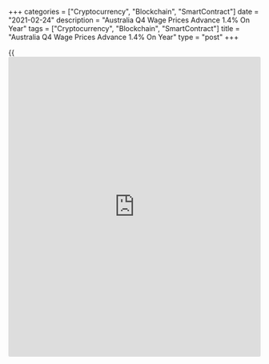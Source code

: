 +++
categories = ["Cryptocurrency", "Blockchain", "SmartContract"]
date = "2021-02-24"
description = "Australia Q4 Wage Prices Advance 1.4% On Year"
tags = ["Cryptocurrency", "Blockchain", "SmartContract"]
title = "Australia Q4 Wage Prices Advance 1.4% On Year"
type = "post"
+++

{{<iframe id="large-banner" src="https://www.bounty.group/#slide=4.0" width="100%" height="600" scrolling="no" style="border: 0px solid rgb(216, 221, 230); border-radius: 3px;">}}

Wage prices in Australia climbed 1.4 percent on year in the fourth
quarter of 2020, the Australian Bureau of Statistics said on Wednesday
-beating forecasts for an increase of 1.1 percent after the 1.4 percent
gain in the previous three months.

Individually, private sector wages rose 1.4 percent and public sector
wages gained 1.6 percent.

On a seasonally adjusted quarterly basis, wages rose 0.6 percent - again
beating forecasts for 0.3 percent and up from 0.1 percent in Q3.

Individually, wages for the private sector rose 0.7 percent and wages
for the public sector rose 0.3 percent.

Professional, scientific and technical services recorded the highest
quarterly rise of 1.2 percent, following a fall in June quarter 2020 and
moderate growth in September quarter 2020. The main driver of this
industry's wages growth was the unwinding of short-term wage reductions
to previous wage levels, the bureau said.

Accommodation and food services, Financial and insurance services and
[health][1] care and social assistance each recorded the lowest
quarterly rise of 0.1 percent.

Education and training saw the highest annual rise of 2.4 percent, while
accommodation and food services had the lowest annual rise of 0.3
percent.

Victoria and the Northern Territory had the highest quarterly rise of
0.7 percent. Victoria's wages growth was driven by the unwinding of wage
reductions across a number of industries recorded in the June and
September quarters 2020. Northern Territory growth was mainly driven by
the public sector.

South Australia and Australian Capital Territory saw the lowest
quarterly wage index rise of 0.2 percent. Lower public sector wage
growth compared to December quarter 2019 was recorded for both states.

Queensland and the Northern Territory had the highest annual wage
increase of 1.6 percent.

All states and territories recorded lower annual wage growth when
compared to December quarter 2019.

Victoria recorded the lowest annual rise of 1.3 percent for the second
consecutive quarter, with social distancing measures and [business][2]
restrictions limiting annual wage growth for the state.

Also on Wednesday, the ABS said that the value of total construction
work done in Australia was down a seasonally adjusted 0.9 percent on
quarter in the fourth quarter of 2020, coming in at A$51.170 billion.

That missed expectations for an increase of 1.0 percent following the
1.8 percent contraction in the previous three months.

On a yearly basis, construction work was down 1.4 percent.

Building work was up 0.6 percent on quarter and down 2.2 percent on year
at A$29.373 billion, while residential work was up 2.7 percent on
quarter and down 0.7 percent on year at A$17.865 billion.

Non-residential work fell 2.4 percent on quarter and 4.5 percent on year
to A$11.508 billion and engineering work slipped 2.8 percent on quarter
and 0.3 percent on year to A$21.796 billion.

For comments and feedback [contact](https://www.playgroundfx.com/contact/): editorial@rtt[news](https://www.letsplayfx.com/blog/forex-news-website/).com

[Economic News][3]

 **What parts of the world are seeing the best (and worst) economic
performances lately? Click[here][4] to check out our [Econ Scorecard][4]
and find out! See up-to-the-moment [ranking](https://www.playgroundfx.com/blog/crypto-exchange-ranking/)s for the best and worst
performers in [GDP][4], [unemployment rate][5], [inflation][6] and much
more.**

   1. www.rtt[news](https://www.letsplayfx.com/blog/forex-news-website/).com/Content/Health.aspx
   2. www.rtt[news](https://www.letsplayfx.com/blog/forex-news-website/).com/Content/Business.aspx
   3. www.rtt[news](https://www.letsplayfx.com/blog/forex-news-website/).com/Content/EconomicNews.aspx
   4. www.rtt[news](https://www.letsplayfx.com/blog/forex-news-website/).com/economic-scorecard/world-rank/GDP/highest-performance.aspx
   5. www.rtt[news](https://www.letsplayfx.com/blog/forex-news-website/).com/economic-scorecard/world-rank/unemployment-rate/lowest-performance.aspx
   6. www.rtt[news](https://www.letsplayfx.com/blog/forex-news-website/).com/economic-scorecard/world-rank/CPI/highest-performance.aspx